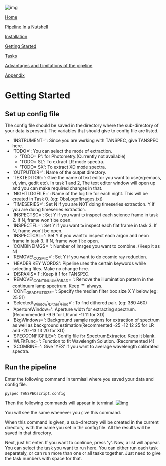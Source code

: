 ![img](pyTANSPEC_logo.png)

[Home](Pipeline_Documentation.html)

[Pipeline In a Nutshell](Pipeline_in_a_nutshell.html)

[Installation](Installation.html)

[Getting Started](Getting_started.html)

[Tasks](Tasks.html)

[Advantages and Limitations of the pipeline](adv_disadv.html)

[Appendix](Appendix.html)


# Getting Started


## Set up config file

The config file should be saved in the directory where the sub-directory of your data is present. The variables that should give to config file are listed.

-   'INSTRUMENT=': Since you are working with TANSPEC, give TANSPEC here.
-   'TODO=': You can select the mode of extraction.
    -   'TODO= P': for Photometry.(Currently not available)
    -   'TODO= SL': To extract LR mode spectra.
    -   'TODO= SX': To extract XD mode spectra.
-   'OUTPUTDIR=': Name of the output directory.
-   'TEXTEDITOR=': Give the name of text editor you want to use(eg:emacs, vi, vim, gedit etc). In task 1 and 2, The text editor window will open up and you can make required changes in that.
-   'NIGHTLOGFILE=': Name of the log file for each night. This will be created in Task 0. (eg: ObsLogofImages.txt)
-   'TIMESERIES=': Set N if you are NOT doing timeseries extraction. Y if you are doing timeseries extraction.
-   'INSPECTSC=': Set Y if you want to inspect each science frame in task 2. If N, frame won't be open.
-   'INSPECTFL=': Set Y if you want to inspect each flat frame in task 3. If N, frame won't be open.
-   'INSPECTCAL=': Set Y if you want to inspect each argon and neon frame in task 3. If N, frame won't be open.
-   'COMBINEIMGS= ': Number of images you want to combine. (Keep it as N)
-   'REMOVE\\<sub>COSMIC</sub>=': Set Y if you want to do cosmic ray reduction.
-   'HEADER KEY WORDS': Pipeline uses the certain keywords while selecting files. Make no change here.
-   'DISPAXIS= 1': Keep it 1 for TANSPEC.
-   'REMOVE\\<sub>CONTINUUM</sub>\\<sub>GRAD</sub>= ': Remove the illumination pattern in the continuum lamp spectrum. Keep 'Y' always.
-   'CONT<sub>GRAD</sub><sub>FILT</sub><sub>SIZE</sub>=': Specify the median filter box size X Y below.(eg: 25 51)
-   'Selected\\<sub>Window</sub>\\<sub>Dither</sub>\\<sub>Find</sub>=': To find dithered pair. (eg: 380 460)
-   'ApertureWindow=': Aperture width for extracting spectrum. (Recommended -9 9 for LR and -11 11 for XD)
-   'BkgWindows=': Background sample regions for extraction of spectrum as well as background estimation(Recommented -25 -12 12 25 for LR and -20 -13 13 20 for XD)
-   'SPECCONFIGFILE=': Config file for SpectrumExtractor. Keep it blank.
-   'WLFitFunc=': Function to fit Wavelength Solution. (Recommented l4)
-   'SCOMBINE=': Give 'YES' if you want to average wavelength calibrated spectra.


## Run the pipeline

Enter the following command in terminal where you saved your data and config file.

    pyspec TANSPECscript.config

Then the following commands will appear in terminal.
![img](figure/tan3.png)

You will see the same whenever you give this command.

When this command is given, a sub-directory will be created in the current directory, with the name you set in the config file. All the results will be saved in that directory.

Next, just hit enter. If you want to continue, press 'y'. Now, a list will appear. You can select the task you want to run here. You can either run each task separately, or can run more than one or all tasks together. Just need to give the task numbers with space for that.

